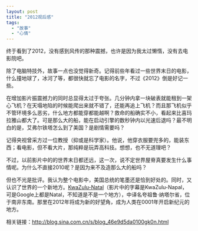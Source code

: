 ```yaml
---
layout: post
title: "2012观后感"
tags:
  - "故事"
  - "心情"
---
```



终于看到了2012，没有感到风传的那种震撼，也许是因为我太过懒惰，没有去电影院吧。

除了电脑特技外，故事一点也没觉得新奇。记得前些年看过一些世界末日的电影，什么撞地球了，冰河了等，都很快就忘了电影的名字，不过《2012》倒是好记一些。

在增加影片振震撼力的同时总显得太过于夸张。几分钟内拿一块破表就能租到一架心飞机？在天塌地陷的时候能爬出来就不错了，还能再追上飞机？而且那飞机似乎不管环境多么恶劣，什么地方都能穿都能越啊？救命的船确实不小，看起来比喜玛拉雅山都大了。可是那么大的船，能在启动引擎的数秒钟内以光速后退吗？最不明白的是，艾弗尔铁塔怎么到了美国？是剧情需要吗？

记得央视曾采方过一位教授（抑或是科学家）。他说，他穿衣服要兜多的，能装东西；看电影，但不看大片，那纯粹是玩弄高科技。想想，也不无道理吧？

不过，以前影片中的的世界末日都还远，这一次，说不定世界屋脊真要发生什么事情呢。为什么不直接2010呢？是因为来不及造那么大的船吗？

但也不光是批评。我认为整个电影中，美国总统的笔墨还是恰到好处的。同时，又认识了世界的一个新地方。[KwaZulu-Natal](http://en.wikipedia.org/wiki/KwaZulu-Natal)（影片中的字幕是KwaZulu-Napal，可是Google上都是Natal，不知道是不是一个地方），中译名夸祖鲁·纳塔尔省，位于南非东南。那里在2012年将成为新的好望角，成为人类在0001年开启新纪元的地方。


相关链接：<http://blog.sina.com.cn/s/blog_46e9d5da0100gk0n.html>
